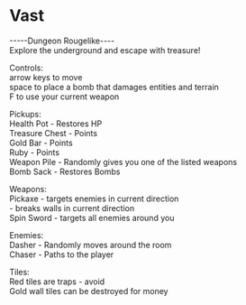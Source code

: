# Vast

-----Dungeon Rougelike----  
Explore the underground and escape with treasure!  

Controls:  
arrow keys to move  
space to place a bomb that damages entities and terrain  
F to use your current weapon  

Pickups:  
Health Pot - Restores HP  
Treasure Chest - Points  
Gold Bar - Points  
Ruby - Points  
Weapon Pile - Randomly gives you one of the listed weapons  
Bomb Sack - Restores Bombs  

Weapons:  
Pickaxe - targets enemies in current direction  
        - breaks walls in current direction  
Spin Sword - targets all enemies around you  

Enemies:  
Dasher - Randomly moves around the room  
Chaser - Paths to the player  

Tiles:  
Red tiles are traps - avoid  
Gold wall tiles can be destroyed for money  


          
